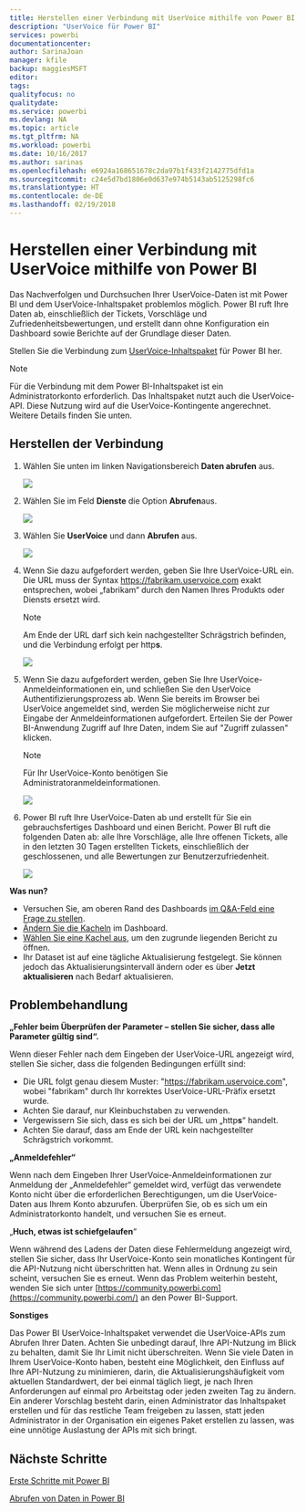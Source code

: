 ```yaml
---
title: Herstellen einer Verbindung mit UserVoice mithilfe von Power BI
description: "UserVoice für Power BI"
services: powerbi
documentationcenter: 
author: SarinaJoan
manager: kfile
backup: maggiesMSFT
editor: 
tags: 
qualityfocus: no
qualitydate: 
ms.service: powerbi
ms.devlang: NA
ms.topic: article
ms.tgt_pltfrm: NA
ms.workload: powerbi
ms.date: 10/16/2017
ms.author: sarinas
ms.openlocfilehash: e6924a168651678c2da97b1f433f2142775dfd1a
ms.sourcegitcommit: c24e5d7bd1806e0d637e974b5143ab5125298fc6
ms.translationtype: HT
ms.contentlocale: de-DE
ms.lasthandoff: 02/19/2018
---
```

# <a name="connect-to-uservoice-with-power-bi"></a>Herstellen einer Verbindung mit UserVoice mithilfe von Power BI
Das Nachverfolgen und Durchsuchen Ihrer UserVoice-Daten ist mit Power BI und dem UserVoice-Inhaltspaket problemlos möglich. Power BI ruft Ihre Daten ab, einschließlich der Tickets, Vorschläge und Zufriedenheitsbewertungen, und erstellt dann ohne Konfiguration ein Dashboard sowie Berichte auf der Grundlage dieser Daten.

Stellen Sie die Verbindung zum [UserVoice-Inhaltspaket](https://app.powerbi.com/getdata/services/uservoice) für Power BI her.

>[!NOTE]
>Für die Verbindung mit dem Power BI-Inhaltspaket ist ein Administratorkonto erforderlich. Das Inhaltspaket nutzt auch die UserVoice-API. Diese Nutzung wird auf die UserVoice-Kontingente angerechnet. Weitere Details finden Sie unten.

## <a name="how-to-connect"></a>Herstellen der Verbindung
1. Wählen Sie unten im linken Navigationsbereich **Daten abrufen** aus.
   
   ![](media/service-connect-to-uservoice/pbi_getdata.png)
2. Wählen Sie im Feld **Dienste** die Option **Abrufen**aus.
   
   ![](media/service-connect-to-uservoice/pbi_getservices.png) 
3. Wählen Sie **UserVoice** und dann **Abrufen** aus.
   
   ![](media/service-connect-to-uservoice/uservoice.png)
4. Wenn Sie dazu aufgefordert werden, geben Sie Ihre UserVoice-URL ein. Die URL muss der Syntax https://fabrikam.uservoice.com exakt entsprechen, wobei „fabrikam“ durch den Namen Ihres Produkts oder Diensts ersetzt wird.
   
   >[!NOTE]
   >Am Ende der URL darf sich kein nachgestellter Schrägstrich befinden, und die Verbindung erfolgt per http**s**.
   
   ![](media/service-connect-to-uservoice/capture.png)
5. Wenn Sie dazu aufgefordert werden, geben Sie Ihre UserVoice-Anmeldeinformationen ein, und schließen Sie den UserVoice Authentifizierungsprozess ab. Wenn Sie bereits im Browser bei UserVoice angemeldet sind, werden Sie möglicherweise nicht zur Eingabe der Anmeldeinformationen aufgefordert. Erteilen Sie der Power BI-Anwendung Zugriff auf Ihre Daten, indem Sie auf "Zugriff zulassen" klicken.
   
   >[!NOTE]
   >Für Ihr UserVoice-Konto benötigen Sie Administratoranmeldeinformationen.
   
   ![](media/service-connect-to-uservoice/capture3.png)
6. Power BI ruft Ihre UserVoice-Daten ab und erstellt für Sie ein gebrauchsfertiges Dashboard und einen Bericht. Power BI ruft die folgenden Daten ab: alle Ihre Vorschläge, alle Ihre offenen Tickets, alle in den letzten 30 Tagen erstellten Tickets, einschließlich der geschlossenen, und alle Bewertungen zur Benutzerzufriedenheit.
   
   ![](media/service-connect-to-uservoice/capture4.png)

**Was nun?**

* Versuchen Sie, am oberen Rand des Dashboards [im Q&A-Feld eine Frage zu stellen](power-bi-q-and-a.md).
* [Ändern Sie die Kacheln](service-dashboard-edit-tile.md) im Dashboard.
* [Wählen Sie eine Kachel aus](service-dashboard-tiles.md), um den zugrunde liegenden Bericht zu öffnen.
* Ihr Dataset ist auf eine tägliche Aktualisierung festgelegt. Sie können jedoch das Aktualisierungsintervall ändern oder es über **Jetzt aktualisieren** nach Bedarf aktualisieren.

## <a name="troubleshooting"></a>Problembehandlung
**„Fehler beim Überprüfen der Parameter – stellen Sie sicher, dass alle Parameter gültig sind“.**

Wenn dieser Fehler nach dem Eingeben der UserVoice-URL angezeigt wird, stellen Sie sicher, dass die folgenden Bedingungen erfüllt sind:

* Die URL folgt genau diesem Muster: "https://fabrikam.uservoice.com", wobei "fabrikam" durch Ihr korrektes UserVoice-URL-Präfix ersetzt wurde.
* Achten Sie darauf, nur Kleinbuchstaben zu verwenden.
* Vergewissern Sie sich, dass es sich bei der URL um „http**s**“ handelt.
* Achten Sie darauf, dass am Ende der URL kein nachgestellter Schrägstrich vorkommt.

**„Anmeldefehler“**

Wenn nach dem Eingeben Ihrer UserVoice-Anmeldeinformationen zur Anmeldung der „Anmeldefehler“ gemeldet wird, verfügt das verwendete Konto nicht über die erforderlichen Berechtigungen, um die UserVoice-Daten aus Ihrem Konto abzurufen. Überprüfen Sie, ob es sich um ein Administratorkonto handelt, und versuchen Sie es erneut.

„**Huch, etwas ist schiefgelaufen**“

Wenn während des Ladens der Daten diese Fehlermeldung angezeigt wird, stellen Sie sicher, dass Ihr UserVoice-Konto sein monatliches Kontingent für die API-Nutzung nicht überschritten hat. Wenn alles in Ordnung zu sein scheint, versuchen Sie es erneut. Wenn das Problem weiterhin besteht, wenden Sie sich unter [https://community.powerbi.com](https://community.powerbi.com/) an den Power BI-Support.

**Sonstiges**  

Das Power BI UserVoice-Inhaltspaket verwendet die UserVoice-APIs zum Abrufen Ihrer Daten. Achten Sie unbedingt darauf, Ihre API-Nutzung im Blick zu behalten, damit Sie Ihr Limit nicht überschreiten. Wenn Sie viele Daten in Ihrem UserVoice-Konto haben, besteht eine Möglichkeit, den Einfluss auf Ihre API-Nutzung zu minimieren, darin, die Aktualisierungshäufigkeit vom aktuellen Standardwert, der bei einmal täglich liegt, je nach Ihren Anforderungen auf einmal pro Arbeitstag oder jeden zweiten Tag zu ändern. Ein anderer Vorschlag besteht darin, einen Administrator das Inhaltspaket erstellen und für das restliche Team freigeben zu lassen, statt jeden Administrator in der Organisation ein eigenes Paket erstellen zu lassen, was eine unnötige Auslastung der APIs mit sich bringt.

## <a name="next-steps"></a>Nächste Schritte
[Erste Schritte mit Power BI](service-get-started.md)

[Abrufen von Daten in Power BI](service-get-data.md)

